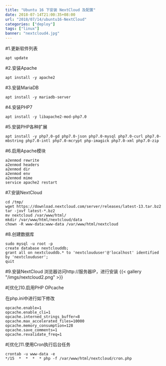 ```yaml
---
title: "Ubuntu 16 下安装 NextCloud 及配置"
date: 2018-07-14T21:00:35+08:00
url: "2018/07/14/ubuntu16-NextCloud"
categories: ["deploy"]
tags: ["linux"]
banner: "nextcloud4.jpg"
---
```


<!--more-->
#1.更新软件列表
```
apt update
```

#2.安装Apache
```
apt install -y apache2
```

#3.安装MariaDB
```
apt install -y mariadb-server
```

#4.安装PHP7
```
apt install -y libapache2-mod-php7.0
```

#5.安装PHP各种扩展
```
apt install -y php7.0-gd php7.0-json php7.0-mysql php7.0-curl php7.0-mbstring php7.0-intl php7.0-mcrypt php-imagick php7.0-xml php7.0-zip
```

#6.启用Apache模块
```
a2enmod rewrite
a2enmod headers
a2enmod dir
a2enmod env
a2enmod mime
service apache2 restart
```

#7.安装NextCloud
```
cd /tmp/
wget https://download.nextcloud.com/server/releases/latest-13.tar.bz2
tar -jxvf latest-*.bz2
mv nextcloud /var/www/html/
mkdir /var/www/html/nextcloud/data
chown -R www-data:www-data /var/www/html/nextcloud
```

#8.创建数据库
```
sudo mysql -u root -p
create database nextclouddb;
grant all on nextclouddb.* to 'nextclouduser'@'localhost' identified by 'nextclouduser';
quit
```

#9.安装NextCloud
浏览器访问http://服务器IP，进行安装
{{< gallery "/imgs/nextcloud2.png" >}}

#[优化]10.启用PHP OPcache

在php.ini中进行如下修改
```
opcache.enable=1
opcache.enable_cli=1
opcache.interned_strings_buffer=8
opcache.max_accelerated_files=10000
opcache.memory_consumption=128
opcache.save_comments=1
opcache.revalidate_freq=1
```

#[优化]11.使用Cron执行后台任务
```
crontab -u www-data -e
*/15  *  *  *  * php -f /var/www/html/nextcloud/cron.php
```

<!--more-->
